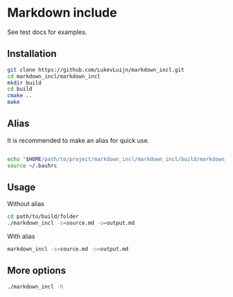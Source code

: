 # Markdown include

See test docs for examples.

## Installation

```bash
git clone https://github.com/LukevLuijn/markdown_incl.git
cd markdown_incl/markdown_incl
mkdir build
cd build
cmake ..
make
```

## Alias

It is recommended to make an alias for quick use.

```bash

echo "$HOME/path/to/project/markdown_incl/markdown_incl/build/markdown_incl" >> ~/.bashrc
source ~/.bashrc
```

## Usage

Without alias

```bash
cd path/to/build/folder
./markdown_incl -s=source.md -o=output.md 
```

With alias

```bash
markdown_incl -s=source.md -o=output.md
```

## More options

```bash
./markdown_incl -h
```





